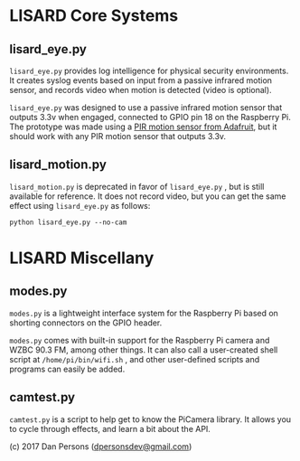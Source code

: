 # LISARD Core Systems
## lisard\_eye.py
 `` lisard_eye.py `` provides log intelligence for physical security environments. It creates syslog events based on input from a passive infrared motion sensor, and records video when motion is detected (video is optional).
 
 `` lisard_eye.py `` was designed to use a passive infrared motion sensor that outputs 3.3v when engaged, connected to GPIO pin 18 on the Raspberry Pi. The prototype was made using a [PIR motion sensor from Adafruit](https://www.adafruit.com/products/189), but it should work with any PIR motion sensor that outputs 3.3v.

## lisard\_motion.py
 `` lisard_motion.py `` is deprecated in favor of `` lisard_eye.py `` , but is still available for reference. It does not record video, but you can get the same effect using `` lisard_eye.py `` as follows:

    python lisard_eye.py --no-cam


# LISARD Miscellany
## modes.py
 `` modes.py `` is a lightweight interface system for the Raspberry Pi based on shorting connectors on the GPIO header.

 `` modes.py `` comes with built-in support for the Raspberry Pi camera and WZBC 90.3 FM, among other things. It can also call a user-created shell script at `` /home/pi/bin/wifi.sh `` , and other user-defined scripts and programs can easily be added.

## camtest.py
 `` camtest.py `` is a script to help get to know the PiCamera library. It allows you to cycle through effects, and learn a bit about the API.


(c) 2017 Dan Persons ([dpersonsdev@gmail.com](mailto:dpersonsdev@gmail.com))
